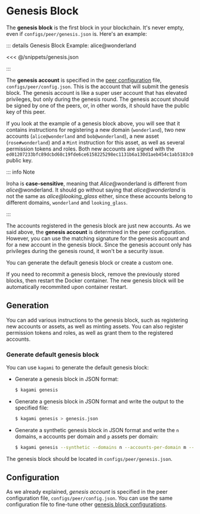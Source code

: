 # Genesis Block

The **genesis block** is the first block in your blockchain. It's never
empty, even if `configs/peer/genesis.json` is. Here's an example:

::: details Genesis Block Example: alice@wonderland

<<< @/snippets/genesis.json

:::

The **genesis account** is specified in the
[peer configuration](./peer-configuration.md#genesis) file,
`configs/peer/config.json`. This is the account that will submit the
genesis block. The genesis account is like a super user account that has
elevated privileges, but only during the genesis round. The genesis account
should be signed by one of the peers, or, in other words, it should have
the public key of this peer.

If you look at the example of a genesis block above, you will see that it
contains instructions for registering a new domain (`wonderland`), two new
accounts (`alice@wonderland` and `bob@wonderland`), a new asset
(`rose#wonderland`) and a `Mint` instruction for this asset, as well as
several permission tokens and roles. Both new accounts are signed with the
`ed01207233bfc89dcbd68c19fde6ce6158225298ec1131b6a130d1aeb454c1ab5183c0`
public key.

[//]: # (TODO current genesis block sample contains much more that just this. Describe it here?)

::: info Note

Iroha is **case-sensitive**, meaning that _Alice_@wonderland is different
from _alice_@wonderland. It should go without saying that
_alice@wonderland_ is not the same as _alice@looking_glass_ either, since
these accounts belong to different domains, `wonderland` and
`looking_glass`.

:::

The accounts registered in the genesis block are just new accounts. As we
said above, the **genesis account** is determined in the peer
configuration. However, you can use the matching signature for the genesis
account and for a new account in the genesis block. Since the genesis
account only has privileges during the genesis round, it won't be a
security issue.

You can generate the default genesis block or create a custom one.

If you need to recommit a genesis block, remove the previously stored
blocks, then restart the Docker container. The new genesis block will be
automatically recommited upon container restart.

## Generation

You can add various instructions to the genesis block, such as registering
new accounts or assets, as well as minting assets. You can also register
permission tokens and roles, as well as grant them to the registered
accounts.

### Generate default genesis block

You can use `kagami` to generate the default genesis block:

- Generate a genesis block in JSON format:

  ```bash
  $ kagami genesis
  ```

- Generate a genesis block in JSON format and write the output to the
  specified file:

  ```bash
  $ kagami genesis > genesis.json
  ```

- Generate a synthetic genesis block in JSON format and write the `n`
  domains, `m` accounts per domain and `p` assets per domain:

  ```bash
  $ kagami genesis --synthetic --domains n --accounts-per-domain m --assets-per-domain p
  ```

The genesis block should be located in `configs/peer/genesis.json`.

## Configuration

As we already explained, _genesis account_ is specified in the peer
configuration file, `configs/peer/config.json`. You can use the same
configuration file to fine-tune other
[genesis block configurations](./peer-configuration.md#genesis).
